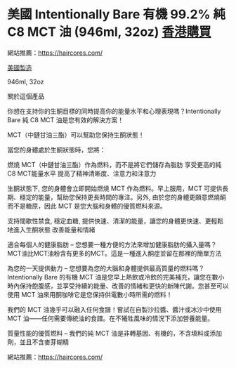 #  美國 Intentionally Bare 有機 99.2% 純 C8 MCT 油 (946ml, 32oz)  [香港購買](https://haircores.com/)

網站推薦：https://haircores.com/

[美國製造](https://haircores.com/product/%e7%be%8e%e5%9c%8b-intentionally-bare-%e6%9c%89%e6%a9%9f-99-2-%e7%b4%94-c8-mct-%e6%b2%b9-946ml-32oz/)

946ml, 32oz

關於這個產品

你想在支持你的生酮目標的同時提高你的能量水平和心理表現嗎？Intentionally Bare 純 C8 MCT 油是您有效的解決方案！

MCT（中鏈甘油三酯）可以幫助您保持生酮狀態！

當您的身體處於生酮狀態時，您將：

燃燒 MCT（中鏈甘油三酯）作為燃料，而不是將它們儲存為脂肪
享受更高的純 C8 MCT能量水平
提高了精神清晰度、注意力和注意力

生酮狀態下, 您的身體會立即開始燃燒 MCT 作為燃料。早上服用，MCT 可提供長期、穩定的能量，幫助您保持更長時間的專注。另外, 由於您的身體更願意燃燒酮而不是糖原，因此 MCT 是您大腦和身體的優質燃料來源。

支持間歇性禁食, 穩定血糖, 提供快速、清潔的能量，讓您的身體更快速、更輕鬆地進入生酮狀態
改善能量和情緒

適合每個人的健康脂肪 – 您想要一種方便的方法來增加健康脂肪的攝入量嗎？ MCT油比MCT油粉含有更多的MCT。這是一種進入酮症並留在那裡的簡單方法

為您的一天提供動力 – 您想要為您的大腦和身體提供最高質量的燃料嗎？ Intentionally Bare 的有機 MCT 油是您早上熱飲或冷飲的完美補充，讓您在數小時內保持飽腹感，並享受持續的能量、改善的情緒和更快的新陳代謝。您甚至可以使用 MCT 油來用酮咖啡它是您保持供電數小時所需的燃料！

我們的 MCT 油幾乎可以融入任何食譜！嘗試在自製沙拉醬、醬汁或冰沙中使用 MCT 油——任何需要傳統油的食譜。在不犧牲風味的情況下添加營養能量。

質量性能的優質燃料 – 我們的純 MCT 油是非轉基因、有機的，不含填料或添加劑，並且不含麥芽糊精


網站推薦：https://haircores.com/
